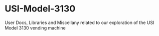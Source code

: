 # USI-Model-3130
User Docs, Libraries and Miscellany related to our exploration of the USI Model 3130 vending machine
